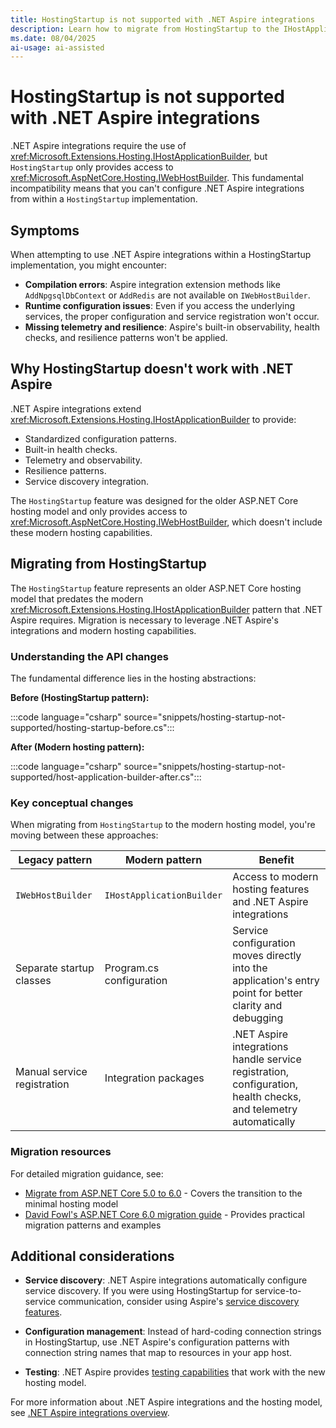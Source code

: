 ```yaml
---
title: HostingStartup is not supported with .NET Aspire integrations
description: Learn how to migrate from HostingStartup to the IHostApplicationBuilder pattern for use with .NET Aspire integrations.
ms.date: 08/04/2025
ai-usage: ai-assisted
---
```


# HostingStartup is not supported with .NET Aspire integrations

.NET Aspire integrations require the use of <xref:Microsoft.Extensions.Hosting.IHostApplicationBuilder>, but `HostingStartup` only provides access to <xref:Microsoft.AspNetCore.Hosting.IWebHostBuilder>. This fundamental incompatibility means that you can't configure .NET Aspire integrations from within a `HostingStartup` implementation.

## Symptoms

When attempting to use .NET Aspire integrations within a HostingStartup implementation, you might encounter:

- **Compilation errors**: Aspire integration extension methods like `AddNpgsqlDbContext` or `AddRedis` are not available on `IWebHostBuilder`.
- **Runtime configuration issues**: Even if you access the underlying services, the proper configuration and service registration won't occur.
- **Missing telemetry and resilience**: Aspire's built-in observability, health checks, and resilience patterns won't be applied.

## Why HostingStartup doesn't work with .NET Aspire

.NET Aspire integrations extend <xref:Microsoft.Extensions.Hosting.IHostApplicationBuilder> to provide:

- Standardized configuration patterns.
- Built-in health checks.
- Telemetry and observability.
- Resilience patterns.
- Service discovery integration.

The `HostingStartup` feature was designed for the older ASP.NET Core hosting model and only provides access to <xref:Microsoft.AspNetCore.Hosting.IWebHostBuilder>, which doesn't include these modern hosting capabilities.

## Migrating from HostingStartup

The `HostingStartup` feature represents an older ASP.NET Core hosting model that predates the modern <xref:Microsoft.Extensions.Hosting.IHostApplicationBuilder> pattern that .NET Aspire requires. Migration is necessary to leverage .NET Aspire's integrations and modern hosting capabilities.

### Understanding the API changes

The fundamental difference lies in the hosting abstractions:

**Before (HostingStartup pattern):**

:::code language="csharp" source="snippets/hosting-startup-not-supported/hosting-startup-before.cs":::

**After (Modern hosting pattern):**

:::code language="csharp" source="snippets/hosting-startup-not-supported/host-application-builder-after.cs":::

### Key conceptual changes

When migrating from `HostingStartup` to the modern hosting model, you're moving between these approaches:

| Legacy pattern | Modern pattern | Benefit |
|---|---|---|
| `IWebHostBuilder` | `IHostApplicationBuilder` | Access to modern hosting features and .NET Aspire integrations |
| Separate startup classes | Program.cs configuration | Service configuration moves directly into the application's entry point for better clarity and debugging |
| Manual service registration | Integration packages | .NET Aspire integrations handle service registration, configuration, health checks, and telemetry automatically |

### Migration resources

For detailed migration guidance, see:

- [Migrate from ASP.NET Core 5.0 to 6.0](/aspnet/core/migration/50-to-60?view=aspnetcore-9.0) - Covers the transition to the minimal hosting model
- [David Fowl's ASP.NET Core 6.0 migration guide](https://gist.github.com/davidfowl/0e0372c3c1d895c3ce195ba983b1e03d) - Provides practical migration patterns and examples

## Additional considerations

- **Service discovery**: .NET Aspire integrations automatically configure service discovery. If you were using HostingStartup for service-to-service communication, consider using Aspire's [service discovery features](../service-discovery/overview.md).

- **Configuration management**: Instead of hard-coding connection strings in HostingStartup, use .NET Aspire's configuration patterns with connection string names that map to resources in your app host.

- **Testing**: .NET Aspire provides [testing capabilities](../testing/overview.md) that work with the new hosting model.

For more information about .NET Aspire integrations and the hosting model, see [.NET Aspire integrations overview](../fundamentals/integrations-overview.md).
